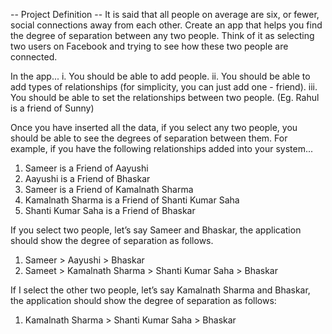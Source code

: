 -- Project Definition --
It is said that all people on average are six, or fewer, social connections away from each other. Create an app that helps you find the degree of separation between any two people.
Think of it as selecting two users on Facebook and trying to see how these two people are connected.

In the app...
i. You should be able to add people.
ii. You should be able to add types of relationships (for simplicity, you can just add one - friend).
iii. You should be able to set the relationships between two people. (Eg. Rahul is a friend of Sunny)

Once you have inserted all the data, if you select any two people, you should be able to see the degrees of separation between them.
For example, if you have the following relationships added into your system...

1. Sameer is a Friend of Aayushi
2. Aayushi is a Friend of Bhaskar
3. Sameer is a Friend of Kamalnath Sharma
4. Kamalnath Sharma is a Friend of Shanti Kumar Saha
5. Shanti Kumar Saha is a Friend of Bhaskar

If you select two people, let’s say Sameer and Bhaskar, the application should show the degree of separation as follows.

1. Sameer > Aayushi > Bhaskar
2. Sameet > Kamalnath Sharma > Shanti Kumar Saha > Bhaskar

If I select the other two people, let’s say Kamalnath Sharma and Bhaskar, the application should show the degree of separation as follows:

1. Kamalnath Sharma > Shanti Kumar Saha > Bhaskar
